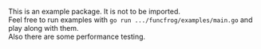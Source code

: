This is an example package. It is not to be imported.  
Feel free to run examples with `go run .../funcfrog/examples/main.go` and play along with them.  
Also there are some performance testing.  
